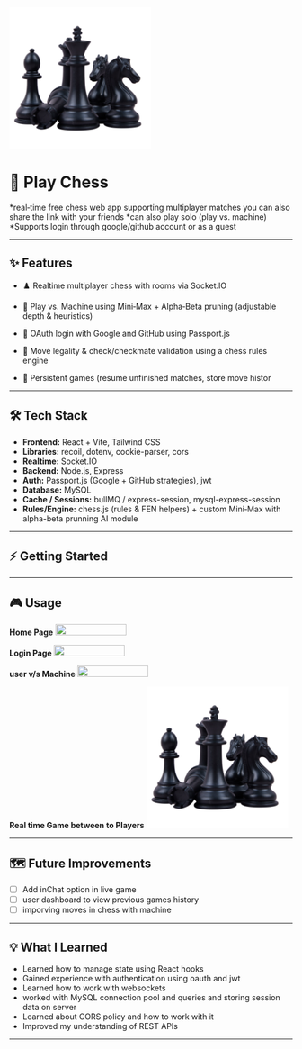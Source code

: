 <a href="url"><img src="frontend/public/chessImage.png" height="50%" width="50%" ></a>
# 🚀 Play Chess

*real‑time free chess web app supporting multiplayer matches you can also share the link with your friends
*can also play solo (play vs. machine)
*Supports login through google/github account or as a guest

---


## ✨ Features

* ♟️ Realtime multiplayer chess with rooms via Socket.IO

* 🤖 Play vs. Machine using Mini‑Max + Alpha‑Beta pruning (adjustable depth & heuristics)
 
* 🔐 OAuth login with Google and GitHub using Passport.js

* 🧠 Move legality & check/checkmate validation using a chess rules engine

* 💾 Persistent games (resume unfinished matches, store move histor

---

## 🛠 Tech Stack

* **Frontend:** React + Vite, Tailwind CSS
* **Libraries:** recoil, dotenv, cookie-parser, cors
* **Realtime:** Socket.IO
* **Backend:** Node.js, Express
* **Auth:** Passport.js (Google + GitHub strategies), jwt
* **Database:** MySQL
* **Cache / Sessions:** bullMQ / express-session, mysql-express-session
* **Rules/Engine:** chess.js (rules & FEN helpers) + custom Mini‑Max with alpha-beta prunning AI module

---

## ⚡ Getting Started

---

## 🎮 Usage

__Home Page__
<a href="url"><img src="(https://github.com/user-attachments/assets/9a7a7a92-7b21-4ad3-b046-56c073ba191b)" height="50%" width="50%" ></a>

__Login Page__ 
<a href="url"><img src="(https://github.com/user-attachments/assets/97bc48dc-3970-4747-ae73-58ec002fa70e)" height="50%" width="50%" ></a>

__user v/s Machine__
<a href="url"><img src="(https://github.com/user-attachments/assets/b94bceb0-e0af-4ec0-bfa4-f5b6c17cff7c)" height="50%" width="50%" ></a>

__Real time Game between to Players__
<a href="url"><img src="frontend/public/chessImage.png" height="50%" width="50%" ></a>

---

## 🗺 Future Improvements

* [ ] Add inChat option in live game
* [ ] user dashboard to view previous games history
* [ ] imporving moves in chess with machine 

---

## 💡 What I Learned

* Learned how to manage state using React hooks
* Gained experience with authentication using oauth and jwt
* Learned how to work with websockets
* worked with MySQL connection pool and queries and storing session data on server
* Learned about CORS policy and how to work with it
* Improved my understanding of REST APIs

---
